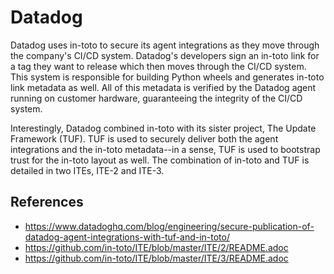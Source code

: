 # Datadog

Datadog uses in-toto to secure its agent integrations as they move through the
company's CI/CD system. Datadog's developers sign an in-toto link for a tag
they want to release which then moves through the CI/CD system. This system is
responsible for building Python wheels and generates in-toto link metadata as
well. All of this metadata is verified by the Datadog agent running on customer
hardware, guaranteeing the integrity of the CI/CD system.

Interestingly, Datadog combined in-toto with its sister project, The Update
Framework (TUF). TUF is used to securely deliver both the agent integrations
and the in-toto metadata--in a sense, TUF is used to bootstrap trust for the
in-toto layout as well. The combination of in-toto and TUF is detailed in two
ITEs, ITE-2 and ITE-3.

## References

* https://www.datadoghq.com/blog/engineering/secure-publication-of-datadog-agent-integrations-with-tuf-and-in-toto/
* https://github.com/in-toto/ITE/blob/master/ITE/2/README.adoc
* https://github.com/in-toto/ITE/blob/master/ITE/3/README.adoc